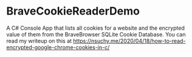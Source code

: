 # BraveCookieReaderDemo
A C# Console App that lists all cookies for a website and the encrypted value of them from the BraveBrowser SQLite Cookie Database. You can read my writeup on this at https://nsuchy.me/2020/04/18/how-to-read-encrypted-google-chrome-cookies-in-c/
